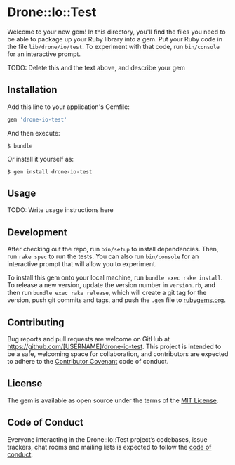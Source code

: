 # Drone::Io::Test

Welcome to your new gem! In this directory, you'll find the files you need to be able to package up your Ruby library into a gem. Put your Ruby code in the file `lib/drone/io/test`. To experiment with that code, run `bin/console` for an interactive prompt.

TODO: Delete this and the text above, and describe your gem

## Installation

Add this line to your application's Gemfile:

```ruby
gem 'drone-io-test'
```

And then execute:

    $ bundle

Or install it yourself as:

    $ gem install drone-io-test

## Usage

TODO: Write usage instructions here

## Development

After checking out the repo, run `bin/setup` to install dependencies. Then, run `rake spec` to run the tests. You can also run `bin/console` for an interactive prompt that will allow you to experiment.

To install this gem onto your local machine, run `bundle exec rake install`. To release a new version, update the version number in `version.rb`, and then run `bundle exec rake release`, which will create a git tag for the version, push git commits and tags, and push the `.gem` file to [rubygems.org](https://rubygems.org).

## Contributing

Bug reports and pull requests are welcome on GitHub at https://github.com/[USERNAME]/drone-io-test. This project is intended to be a safe, welcoming space for collaboration, and contributors are expected to adhere to the [Contributor Covenant](http://contributor-covenant.org) code of conduct.

## License

The gem is available as open source under the terms of the [MIT License](https://opensource.org/licenses/MIT).

## Code of Conduct

Everyone interacting in the Drone::Io::Test project’s codebases, issue trackers, chat rooms and mailing lists is expected to follow the [code of conduct](https://github.com/[USERNAME]/drone-io-test/blob/master/CODE_OF_CONDUCT.md).
